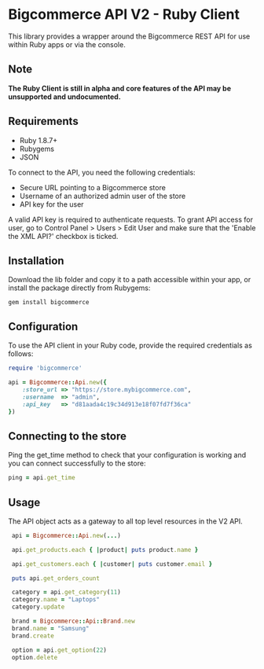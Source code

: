 Bigcommerce API V2 - Ruby Client
================================

This library provides a wrapper around the Bigcommerce REST API for use within
Ruby apps or via the console.

Note
----

**The Ruby Client is still in alpha and core features of the API may be
unsupported and undocumented.**

Requirements
------------

- Ruby 1.8.7+
- Rubygems
- JSON

To connect to the API, you need the following credentials:

- Secure URL pointing to a Bigcommerce store
- Username of an authorized admin user of the store
- API key for the user

A valid API key is required to authenticate requests. To grant API access for
user, go to Control Panel > Users > Edit User and make sure that the
'Enable the XML API?' checkbox is ticked.

Installation
------------

Download the lib folder and copy it to a path accessible within your app, or
install the package directly from Rubygems:

```
gem install bigcommerce
```

Configuration
-------------

To use the API client in your Ruby code, provide the required credentials as
follows:

```ruby
require 'bigcommerce'

api = Bigcommerce::Api.new({
	:store_url => "https://store.mybigcommerce.com",
	:username  => "admin",
	:api_key   => "d81aada4c19c34d913e18f07fd7f36ca"
})
```

Connecting to the store
-----------------------

Ping the get_time method to check that your configuration is working and you
can connect successfully to the store:

```ruby
ping = api.get_time
```

Usage
-----

The API object acts as a gateway to all top level resources in the V2 API.

```ruby
 api = Bigcommerce::Api.new(...)

 api.get_products.each { |product| puts product.name }

 api.get_customers.each { |customer| puts customer.email }

 puts api.get_orders_count

 category = api.get_category(11)
 category.name = "Laptops"
 category.update

 brand = Bigcommerce::Api::Brand.new
 brand.name = "Samsung"
 brand.create

 option = api.get_option(22)
 option.delete

```

